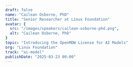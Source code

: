 ```yaml
---
draft: false
name: "Cailean Osborne, PhD"
title: "Senior Researcher at Linux Foundation"
avatar: {
  src: "/images/speakers/cailean-osborne-phd.png",
  alt: "Cailean Osborne, PhD"
}
topic: "Introducing the OpenMDW License for AI Models"
org: "Linux Foundation"
track: "ai-model"
publishDate: "2025-03-23 00:00"
---
```

